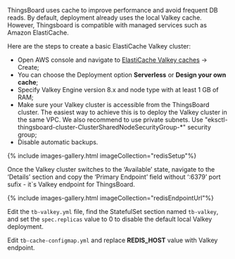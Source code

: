 ThingsBoard uses cache to improve performance and avoid frequent DB reads.
By default, deployment already uses the local Valkey cache. However, Thingsboard is compatible with managed services such as Amazon ElastiCache.

Here are the steps to create a basic ElastiCache Valkey cluster:
* Open AWS console and navigate to [ElastiCache Valkey caches](https://console.aws.amazon.com/elasticache#/valkey) → Create;
* You can choose the Deployment option **Serverless** or **Design your own cache**;
* Specify Valkey Engine version 8.x and node type with at least 1 GB of RAM;
* Make sure your Valkey cluster is accessible from the ThingsBoard cluster. The easiest way to achieve this is to deploy the Valkey cluster in the same VPC. We also recommend to use private subnets. Use "eksctl-thingsboard-cluster-ClusterSharedNodeSecurityGroup-*" security group;
* Disable automatic backups.

{% include images-gallery.html imageCollection="redisSetup"%}

Once the Valkey cluster switches to the ‘Available’ state, navigate to the ‘Details’ section and copy the ‘Primary Endpoint’ field without ‘:6379’ port sufix - it`s Valkey endpoint for ThingsBoard.

{% include images-gallery.html imageCollection="redisEndpointUrl"%}

Edit the `tb-valkey.yml` file, find the StatefulSet section named `tb-valkey`, and set the `spec.replicas` value to 0 to disable the default local Valkey deployment.

Edit `tb-cache-configmap.yml` and replace **REDIS_HOST** value with Valkey endpoint.